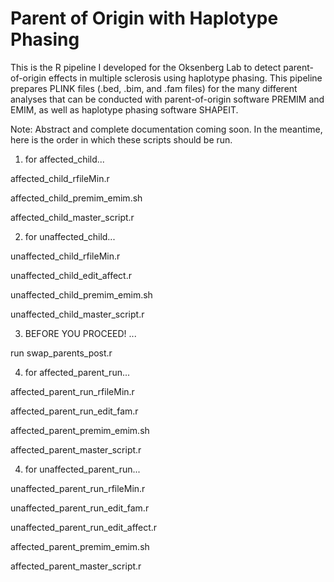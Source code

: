 # Parent of Origin with Haplotype Phasing 
This is the R pipeline I developed for the Oksenberg Lab to detect parent-of-origin effects in multiple sclerosis using haplotype phasing. This pipeline prepares PLINK files (.bed, .bim, and .fam files) for the many different analyses that can be conducted with parent-of-origin software PREMIM and EMIM, as well as haplotype phasing software SHAPEIT.  

Note: Abstract and complete documentation coming soon. In the meantime, here is the order in which these scripts should be run.

1) for affected_child...

affected_child_rfileMin.r

affected_child_premim_emim.sh

affected_child_master_script.r


2) for unaffected_child...

unaffected_child_rfileMin.r

unaffected_child_edit_affect.r

unaffected_child_premim_emim.sh

unaffected_child_master_script.r


3) BEFORE YOU PROCEED! ...

run swap_parents_post.r

4) for affected_parent_run...

affected_parent_run_rfileMin.r

affected_parent_run_edit_fam.r

affected_parent_premim_emim.sh

affected_parent_master_script.r


4) for unaffected_parent_run...

unaffected_parent_run_rfileMin.r

unaffected_parent_run_edit_fam.r

unaffected_parent_run_edit_affect.r

affected_parent_premim_emim.sh

affected_parent_master_script.r

